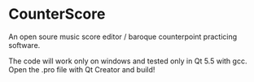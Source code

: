 # CounterScore
An open soure music score editor / baroque counterpoint practicing software. 

The code will work only on windows and tested only in Qt 5.5 with gcc.
Open the .pro file with Qt Creator and build!
